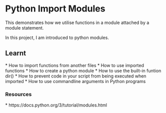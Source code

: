 <h1> Python Import Modules </h1>

This demonstrates how we utilise functions in a module attached by a module statement.

In this project, I am introduced to python modules.

<h2> Learnt </h2>
* How to import functions from another files
* How to use imported functions
* How to create a python module
* How to use the built-in funtion dir()
* How to prevent code in your script from being executed when imported
* How to use commandline arguments in Python programs

<h3> Resources </h3>
* https://docs.python.org/3/tutorial/modules.html
